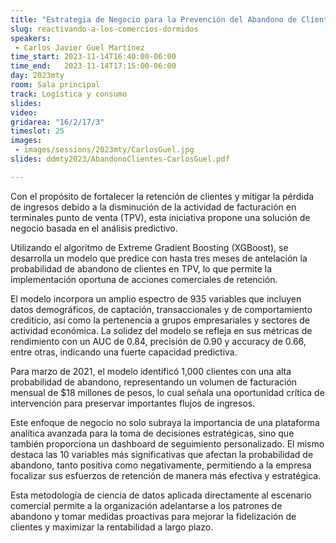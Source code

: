 ```yaml
---
title: "Estrategia de Negocio para la Prevención del Abandono de Clientes en TPV: Un Modelo Predictivo"
slug: reactivando-a-los-comercios-dormidos
speakers:
 - Carlos Javier Guel Martínez
time_start: 2023-11-14T16:40:00-06:00
time_end:   2023-11-14T17:15:00-06:00
day: 2023mty
room: Sala principal
track: Logística y consumo
slides: 
video: 
gridarea: "16/2/17/3"
timeslot: 25
images:
 - images/sessions/2023mty/CarlosGuel.jpg
slides: ddmty2023/AbandonoClientes-CarlosGuel.pdf

---
```


Con el propósito de fortalecer la retención de clientes y mitigar la pérdida de ingresos debido a la disminución de la actividad de facturación en terminales punto de venta (TPV), esta iniciativa propone una solución de negocio basada en el análisis predictivo. 

Utilizando el algoritmo de Extreme Gradient Boosting (XGBoost), se desarrolla un modelo que predice con hasta tres meses de 
antelación la probabilidad de abandono de clientes en TPV, lo que permite la implementación oportuna de acciones comerciales de retención.

El modelo incorpora un amplio espectro de 935 variables que incluyen datos demográficos, de captación, transaccionales y de comportamiento crediticio, así como la pertenencia a grupos empresariales y sectores de actividad económica. La solidez del modelo se refleja en sus métricas de rendimiento con un AUC de 0.84, precisión de 0.90 y accuracy de 0.66, entre otras, indicando una fuerte capacidad predictiva.

Para marzo de 2021, el modelo identificó 1,000 clientes con una alta probabilidad de abandono, representando un volumen de facturación mensual de $18 millones de pesos, lo cual señala una oportunidad crítica de intervención para preservar importantes flujos de ingresos.

Este enfoque de negocio no solo subraya la importancia de una plataforma analítica avanzada para la toma de decisiones estratégicas, sino que también proporciona un dashboard de seguimiento personalizado. El mismo destaca las 10 variables más significativas que afectan la probabilidad de abandono, tanto positiva como negativamente, permitiendo a la empresa focalizar sus esfuerzos de retención de manera más efectiva y estratégica.

Esta metodología de ciencia de datos aplicada directamente al escenario comercial permite a la organización adelantarse a los patrones de abandono y tomar medidas proactivas para mejorar la fidelización de clientes y maximizar 
la rentabilidad a largo plazo.
